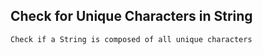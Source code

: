 ## Check for Unique Characters in String
```
Check if a String is composed of all unique characters
```